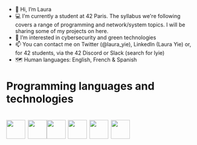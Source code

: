 - 👋 Hi, I’m Laura
- :computer: I’m currently a student at 42 Paris. The syllabus we're following covers a range of programming and network/system topics. 
I will be sharing some of my projects on here.
- 👀 I’m interested in cybersecurity and green technologies
- 📫 You can contact me on Twitter (@laura_yie), LinkedIn (Laura Yie) or, for 42 students, via the 42 Discord or Slack (search for lyie)
- 🗺️ Human languages: English, French & Spanish

<h1> Programming languages and technologies <h1>
<img src="https://user-images.githubusercontent.com/52970539/151381282-67d065eb-013a-4760-935b-bd0f17779a2f.svg" width="50" height="50"> <img src="https://user-images.githubusercontent.com/52970539/151383476-b94f4f84-e073-4d4d-b619-890ec384fb4f.svg" width="50" height="50"><img src="https://user-images.githubusercontent.com/52970539/151381281-004bee4d-fb45-41c6-a399-e7b2a09285fe.svg" width="50" height="50"> <img src="https://user-images.githubusercontent.com/52970539/151381283-ad0d772e-5bb6-4ad6-a523-b66e329e5eb2.svg" width="50" height="50">    <img src="https://user-images.githubusercontent.com/52970539/151383831-27999a71-cd2d-4bbc-92ae-9f9590c5cb52.svg" width="50" height="50">   <img src="https://user-images.githubusercontent.com/52970539/151381277-cf0cf13d-ec98-4178-9fe1-706b863f8d2d.png" width="50" height="50"> 

<!---
lyie28/lyie28 is a ✨ special ✨ repository because its `README.md` (this file) appears on your GitHub profile.
You can click the Preview link to take a look at your changes.
--->
